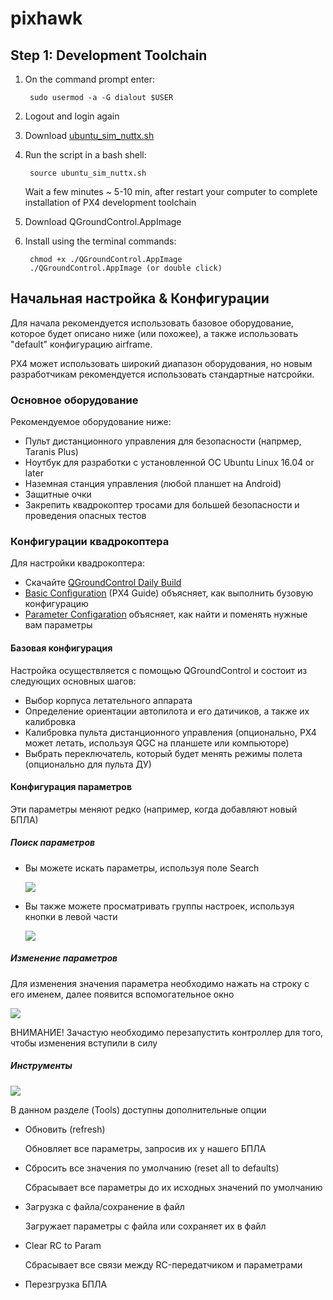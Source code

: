 # pixhawk
## Step 1: Development Toolchain
1. On the command prompt enter:

        sudo usermod -a -G dialout $USER
2. Logout and login again

3. Download [ubuntu_sim_nuttx.sh](https://github.com/Zenkin/pixhawk/blob/master/ubuntu_sim_nuttx.sh)

4. Run the script in a bash shell:

        source ubuntu_sim_nuttx.sh
    Wait a few minutes ~ 5-10 min, after restart your computer to complete installation of PX4 development toolchain

5. Download QGroundControl.AppImage

6. Install using the terminal commands:

        chmod +x ./QGroundControl.AppImage
        ./QGroundControl.AppImage (or double click)

## Начальная настройка & Конфигурации
Для начала рекомендуется использовать базовое оборудование, которое будет описано ниже (или похожее), а также использовать "default" конфигурацию airframe.

PX4 может использовать широкий диапазон оборудования, но новым разработчикам рекомендуется использовать стандартные натсройки.

### Основное оборудование

Рекомендуемое оборудование ниже:
+ Пульт дистанционного управления для безопасности (напрмер, Taranis Plus)
+ Ноутбук для разработки с установленной ОС Ubuntu Linux 16.04 or later
+ Наземная станция управления (любой планшет на Android)
+ Защитные очки
+ Закрепить квадрокоптер тросами для большей безопасности и проведения опасных тестов

### Конфигурации квадрокоптера

Для настройки квадрокоптера:
+ Скачайте [QGroundControl Daily Build](https://docs.qgroundcontrol.com/en/releases/daily_builds.html)
+ [Basic Configuration](https://docs.px4.io/en/config/) (PX4 Guide) объясняет, как выполнить бузовую конфигурацию
+ [Parameter Configaration](https://docs.px4.io/en/advanced_config/parameters.html) объясняет, как найти и поменять нужные вам параметры

#### Базовая конфигурация

Настройка осуществляется с помощью QGroundControl и состоит из следующих основных шагов:
+ Выбор корпуса летательного аппарата
+ Определение ориентации автопилота и его датичиков, а также их калибровка
+ Калибровка пульта дистанционного управления (опционально, PX4 может летать, используя QGC на планшете или компьюторе)
+ Выбрать переключатель, который будет менять режимы полета (опционально для пульта ДУ)

#### Конфигурация параметров

Эти параметры меняют редко (например, когда добавляют новый БПЛА)

##### Поиск параметров

+ Вы можете искать параметры, используя поле Search

  ![](http://docs.px4.io/images/qgc/setup/parameters_search.jpg "")
+ Вы также можете просматривать группы настроек, используя кнопки в левой части

  ![](https://docs.px4.io/images/qgc/setup/parameters_px4.jpg "")
  
##### Изменение параметров

Для изменения значения параметра необходимо нажать на строку с его именем, далее появится вспомогательное окно

![](https://docs.px4.io/images/qgc/setup/parameters_changing.png "")

ВНИМАНИЕ! Зачастую необходимо перезапустить контроллер для того, чтобы изменения вступили в силу

##### Инструменты

![](https://docs.px4.io/images/qgc/setup/parameters_tools_menu.png "")

В данном разделе (Tools) доступны дополнительные опции
+ Обновить (refresh)

  Обновляет все параметры, запросив их у нашего БПЛА
+ Сбросить все значения по умолчанию (reset all to defaults)

  Сбрасывает все параметры до их исходных значений по умолчанию
+ Загрузка с файла/сохранение в файл

  Загружает параметры с файла или сохраняет их в файл
+ Clear RC to Param

  Сбрасывает все связи между RC-передатчиком и параметрами
+ Перезгрузка БПЛА
